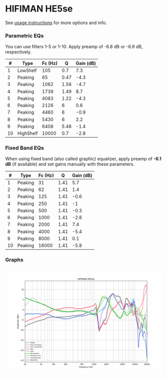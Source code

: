 # HIFIMAN HE5se
See [usage instructions](https://github.com/jaakkopasanen/AutoEq#usage) for more options and info.

### Parametric EQs
You can use filters 1-5 or 1-10. Apply preamp of -6.8 dB or -6.9 dB, respectively.

|   # | Type      |   Fc (Hz) |    Q |   Gain (dB) |
|-----|-----------|-----------|------|-------------|
|   1 | LowShelf  |       105 | 0.7  |         7.3 |
|   2 | Peaking   |        65 | 0.47 |        -4.3 |
|   3 | Peaking   |      1062 | 1.56 |        -4.7 |
|   4 | Peaking   |      1739 | 1.49 |         8.7 |
|   5 | Peaking   |      4083 | 1.22 |        -4.3 |
|   6 | Peaking   |      2126 | 6    |         0.6 |
|   7 | Peaking   |      4460 | 6    |        -0.9 |
|   8 | Peaking   |      5430 | 6    |         2.2 |
|   9 | Peaking   |      6408 | 5.48 |        -1.4 |
|  10 | HighShelf |     10000 | 0.7  |        -2.8 |

### Fixed Band EQs
When using fixed band (also called graphic) equalizer, apply preamp of **-6.1 dB** (if available) and set gains manually with these parameters.

|   # | Type    |   Fc (Hz) |    Q |   Gain (dB) |
|-----|---------|-----------|------|-------------|
|   1 | Peaking |        31 | 1.41 |         5.7 |
|   2 | Peaking |        62 | 1.41 |         1.4 |
|   3 | Peaking |       125 | 1.41 |        -0.6 |
|   4 | Peaking |       250 | 1.41 |        -1   |
|   5 | Peaking |       500 | 1.41 |        -0.3 |
|   6 | Peaking |      1000 | 1.41 |        -2.8 |
|   7 | Peaking |      2000 | 1.41 |         7.4 |
|   8 | Peaking |      4000 | 1.41 |        -5.4 |
|   9 | Peaking |      8000 | 1.41 |         0.1 |
|  10 | Peaking |     16000 | 1.41 |        -5.8 |

### Graphs
![](./HIFIMAN%20HE5se.png)
